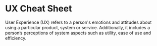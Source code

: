 # UX Cheat Sheet

User Experience (UX) refers to a person's emotions and attitudes about using a particular product, system or service.
Additionally, it includes a person’s perceptions of system aspects such as utility, ease of use and efficiency.
